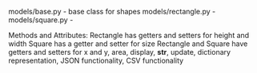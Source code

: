 models/base.py - base class for shapes
models/rectangle.py - 
models/square.py - 

Methods and Attributes:
Rectangle has getters and setters for height and width
Square has a getter and setter for size
Rectangle and Square have getters and setters for x and y, area, display, __str__, update, dictionary representation, JSON functionality, CSV functionality